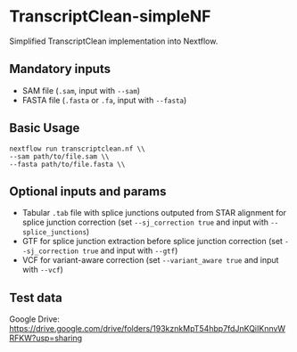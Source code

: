# TranscriptClean-simpleNF
Simplified TranscriptClean implementation into Nextflow.

## Mandatory inputs

- SAM file (`.sam`, input with `--sam`)
- FASTA file (`.fasta` or `.fa`, input with `--fasta`)

## Basic Usage 

```
nextflow run transcriptclean.nf \\ 
--sam path/to/file.sam \\
--fasta path/to/file.fasta \\
```

## Optional inputs and params

- Tabular `.tab`  file with splice junctions outputed from STAR alignment for splice junction correction (set `--sj_correction true` and input with `--splice_junctions`)
- GTF for splice junction extraction before splice junction correction (set `--sj_correction true` and input with `--gtf`)
- VCF for variant-aware correction (set `--variant_aware true` and input with `--vcf`)

## Test data

Google Drive: https://drive.google.com/drive/folders/193kznkMpT54hbp7fdJnKQiIKnnvWRFKW?usp=sharing
